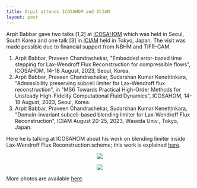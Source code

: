 ```yaml
---
title: Arpit attends ICOSAHOM and ICIAM
layout: post
---
```


Arpit Babbar gave two talks [1,2] at [ICOSAHOM](https://icosahom2023.org) which was held in Seoul, South Korea and one talk [3] in [ICIAM](https://iciam2023.org) held in Tokyo, Japan. The visit was made possible due to financial support from NBHM and TIFR-CAM.

1. Arpit Babbar, Praveen Chandrashekar, "Embedded error-based time stepping for Lax-Wendroff Flux Reconstruction for compressible flows", ICOSAHOM, 14-18 August, 2023, Seoul, Korea.
1. Arpit Babbar, Praveen Chandrashekar, Sudarshan Kumar Kenettinkara, "Admissibility preserving subcell limiter for Lax-Wendroff flux reconstruction", in "MS6 Towards Practical High-Order Methods for Unsteady High-Fidelity Computational Fluid Dynamics", ICOSAHOM, 14-18 August, 2023, Seoul, Korea.
1. Arpit Babbar, Praveen Chandrashekar, Sudarshan Kumar Kenettinkara, "Domain-invariant subcell-based blending limiter for Lax-Wendroff Flux Reconstruction", ICIAM August 20-25, 2023, Waseda Univ., Tokyo, Japan.

Here he is talking at ICOSAHOM about his work on blending limiter inside Lax-Wendroff Flux Reconstruction scheme; this work is explained [here](https://arxiv.org/abs/2305.10781).

<p align="center">
<a href="https://lh3.googleusercontent.com/pw/AIL4fc_cHATqZHz1LmFoLQ8EyAEFXKI973BqepLmO2HSzvIkB2U82_eZMs14e6ZYh-dqspXtiX7SOD9yVs_OTWohAfmcl4_cL1OuZYyEENik6w1qeDQSoSM=w2400?source=screenshot.guru"> <img src="https://lh3.googleusercontent.com/pw/AIL4fc_cHATqZHz1LmFoLQ8EyAEFXKI973BqepLmO2HSzvIkB2U82_eZMs14e6ZYh-dqspXtiX7SOD9yVs_OTWohAfmcl4_cL1OuZYyEENik6w1qeDQSoSM=w600-h315-p-k" /> </a>
</p>

<p align="center">
<a href="https://lh3.googleusercontent.com/pw/AIL4fc8nQ5Mdrh31FyDTuBk7cJY3cfKpORI8UdJNzJ7lTs5qcLGDr1UxnFHGoLn7D0hwrPas--buFgKTiQ7zFjuGNhi2Ex0n6-tWVtSkxgNeK5pnpUuSCyw=w2400?source=screenshot.guru"> <img src="https://lh3.googleusercontent.com/pw/AIL4fc8nQ5Mdrh31FyDTuBk7cJY3cfKpORI8UdJNzJ7lTs5qcLGDr1UxnFHGoLn7D0hwrPas--buFgKTiQ7zFjuGNhi2Ex0n6-tWVtSkxgNeK5pnpUuSCyw=w600-h315-p-k" /> </a>
</p>

More photos are available [here](https://photos.app.goo.gl/PzMpq8jt5DhAWXJw8).
